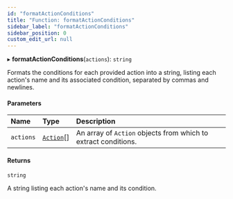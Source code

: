 ```yaml
---
id: "formatActionConditions"
title: "Function: formatActionConditions"
sidebar_label: "formatActionConditions"
sidebar_position: 0
custom_edit_url: null
---
```


▸ **formatActionConditions**(`actions`): `string`

Formats the conditions for each provided action into a string, listing each action's name and its associated condition, separated by commas and newlines.

#### Parameters

| Name      | Type                                  | Description                                                    |
| :-------- | :------------------------------------ | :------------------------------------------------------------- |
| `actions` | [`Action`](../interfaces/Action.md)[] | An array of `Action` objects from which to extract conditions. |

#### Returns

`string`

A string listing each action's name and its condition.

